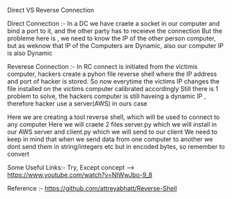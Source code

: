 Direct VS Reverse Connection

Direct Connection :-
    In a DC we have craete a socket in our computer and bind a port to it, and the other party has to receieve the connection
    But the probleme here is , we need to know the IP of the other person computer, but as weknow that IP of the Computers are Dynamic, also our computer IP is also Dynamic

Reverese Connection :-
    In RC connect is initiated from the victimis computer, hackers create a pyhon file reverse shell where the IP address and port of hacker is stored. So now everytime the victims IP changes the file installed on the victims computer calibrated accordingly
    Still there is 1 problem to solve, the hackers computer is still haveing a dynamic IP , therefore hacker use a server(AWS) in ours case

Here we are creating a tool reverse shell, which will be used to connect to any computer
    Here we will craete 2 files server.py which we will install in our AWS server and client.py which we will send to our client
    We need to keep in mind that when we send data from one computer to another we dont send them in string/integers etc but in encoded bytes, so remember to convert





Some Useful Links:-
Try, Except concept --> https://www.youtube.com/watch?v=NIWwJbo-9_8

Reference :- https://github.com/attreyabhatt/Reverse-Shell
